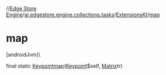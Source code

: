 //[Edge Store Engine](../../../index.md)/[ai.edgestore.engine.collections.tasks](../index.md)/[ExtensionsKt](index.md)/[map](map.md)

# map

[androidJvm]\

final static [Keypoint](../../ai.edgestore.engine.collections/-keypoint/index.md)[map](map.md)([Keypoint](../../ai.edgestore.engine.collections/-keypoint/index.md)$self, [Matrix](https://developer.android.com/reference/kotlin/android/graphics/Matrix.html)tr)
